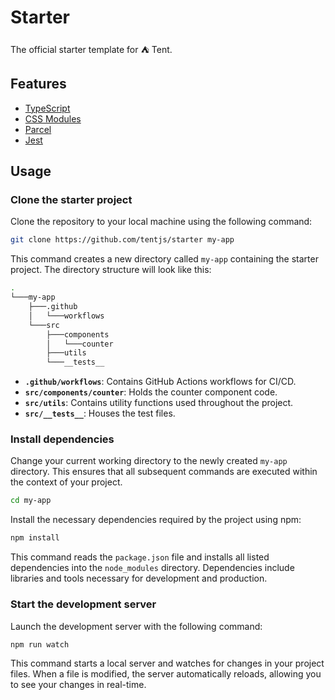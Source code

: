 # Starter

The official starter template for ⛺ Tent.

## Features

- [TypeScript](https://www.typescriptlang.org/)
- [CSS Modules](https://github.com/css-modules/css-modules)
- [Parcel](https://parceljs.org/)
- [Jest](https://jestjs.io/)

## Usage

### Clone the starter project
Clone the repository to your local machine using the following command:
```bash
git clone https://github.com/tentjs/starter my-app
```
This command creates a new directory called `my-app` containing the starter project. The directory structure will look like this:
```bash
.
└───my-app
    ├───.github
    │   └───workflows
    └───src
        ├───components
        │   └───counter
        ├───utils
        └───__tests__
```
- **`.github/workflows`**: Contains GitHub Actions workflows for CI/CD.
- **`src/components/counter`**: Holds the counter component code.
- **`src/utils`**: Contains utility functions used throughout the project.
- **`src/__tests__`**: Houses the test files.

### Install dependencies
Change your current working directory to the newly created `my-app` directory. This ensures that all subsequent commands are executed within the context of your project.
```bash
cd my-app
```

Install the necessary dependencies required by the project using npm:
```bash
npm install
```
This command reads the `package.json` file and installs all listed dependencies into the `node_modules` directory. Dependencies include libraries and tools necessary for development and production.

### Start the development server
Launch the development server with the following command:
```bash
npm run watch
```
This command starts a local server and watches for changes in your project files. When a file is modified, the server automatically reloads, allowing you to see your changes in real-time.